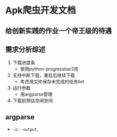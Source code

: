 # Apk爬虫开发文档
## 给创新实践的作业一个帝王级的待遇
## 需求分析综述
1. 下载进度条
    - 使用python-progressbar2库
2. 支持中断下载，重启后继续下载
    - 考虑用文件保存未完成的任务list
3. 运行参数
    - 用argparse管理
4. 下载前预估空闲空间
## argparse
- `-o`:`--output`,